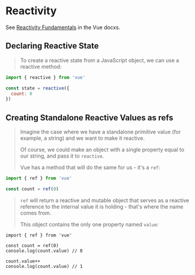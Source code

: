 # Reactivity

See [Reactivity Fundamentals](https://v3.vuejs.org/guide/reactivity-fundamentals.html) in the Vue docxs.


## Declaring Reactive State

> To create a reactive state from a JavaScript object, we can use a reactive method:

```javascript
import { reactive } from 'vue'

const state = reactive({
  count: 0
})
```


## Creating Standalone Reactive Values as refs

> Imagine the case where we have a standalone primitive value (for example, a string) and we want to make it reactive.
> 
> Of course, we could make an object with a single property equal to our string, and pass it to `reactive`. 
> 
> Vue has a method that will do the same for us - it's a `ref`:

```javascript
import { ref } from 'vue'

const count = ref(0)
```

> `ref` will return a reactive and mutable object that serves as a reactive reference to the internal value it is holding - that's where the name comes from. 
> 
> This object contains the only one property named `value`:

```javascrpt
import { ref } from 'vue'

const count = ref(0)
console.log(count.value) // 0

count.value++
console.log(count.value) // 1
```
